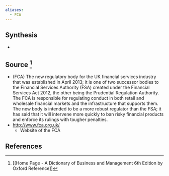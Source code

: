 ```yaml
---
aliases:
  - FCA
---
```

## Synthesis
- 
## Source [^1]
- (FCA) The new regulatory body for the UK financial services industry that was established in April 2013; it is one of two successor bodies to the Financial Services Authority (FSA) created under the Financial Services Act 2012, the other being the Prudential Regulation Authority. The FCA is responsible for regulating conduct in both retail and wholesale financial markets and the infrastructure that supports them. The new body is intended to be a more robust regulator than the FSA; it has said that it will intervene more quickly to ban risky financial products and enforce its rulings with tougher penalties.
- http://www.fca.org.uk/
	- Website of the FCA
## References

[^1]: [[Home Page - A Dictionary of Business and Management 6th Edition by Oxford Reference]]